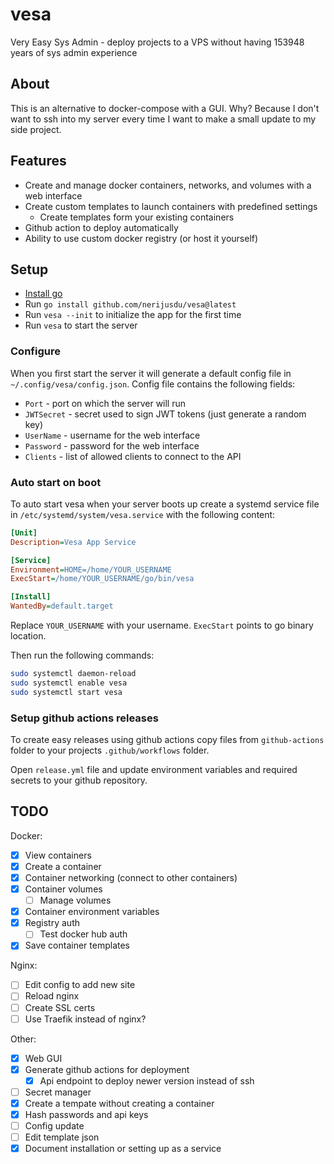 # vesa
Very Easy Sys Admin - deploy projects to a VPS without having 153948 years of sys admin experience

## About
This is an alternative to docker-compose with a GUI. Why? Because I don't want to ssh into my server every time I want to make a small update to my side project.

## Features
- Create and manage docker containers, networks, and volumes with a web interface
- Create custom templates to launch containers with predefined settings
  - Create templates form your existing containers
- Github action to deploy automatically
- Ability to use custom docker registry (or host it yourself)

## Setup

- [Install go](https://go.dev/doc/install)
- Run `go install github.com/nerijusdu/vesa@latest`
- Run `vesa --init` to initialize the app for the first time
- Run `vesa` to start the server

### Configure
When you first start the server it will generate a default config file in `~/.config/vesa/config.json`.
Config file contains the following fields:
- `Port` - port on which the server will run
- `JWTSecret` - secret used to sign JWT tokens (just generate a random key)
- `UserName` - username for the web interface
- `Password` - password for the web interface
- `Clients` - list of allowed clients to connect to the API

### Auto start on boot
To auto start vesa when your server boots up create a systemd service file in `/etc/systemd/system/vesa.service` with the following content:
```ini
[Unit]
Description=Vesa App Service

[Service]
Environment=HOME=/home/YOUR_USERNAME
ExecStart=/home/YOUR_USERNAME/go/bin/vesa

[Install]
WantedBy=default.target
```

Replace `YOUR_USERNAME` with your username. `ExecStart` points to go binary location.

Then run the following commands:
```bash
sudo systemctl daemon-reload
sudo systemctl enable vesa
sudo systemctl start vesa
```

### Setup github actions releases
To create easy releases using github actions copy files from `github-actions` folder to your projects `.github/workflows` folder.

Open `release.yml` file and update environment variables and required secrets to your github repository.

## TODO

Docker:
- [X] View containers
- [X] Create a container
- [X] Container networking (connect to other containers)
- [X] Container volumes
  - [ ] Manage volumes
- [X] Container environment variables
- [X] Registry auth
  - [ ] Test docker hub auth
- [X] Save container templates

Nginx:
- [ ] Edit config to add new site
- [ ] Reload nginx
- [ ] Create SSL certs
- [ ] Use Traefik instead of nginx?

Other:
- [X] Web GUI
- [X] Generate github actions for deployment
  - [X] Api endpoint to deploy newer version instead of ssh
- [ ] Secret manager
- [X] Create a tempate without creating a container
- [X] Hash passwords and api keys
- [ ] Config update
- [ ] Edit template json
- [X] Document installation or setting up as a service
